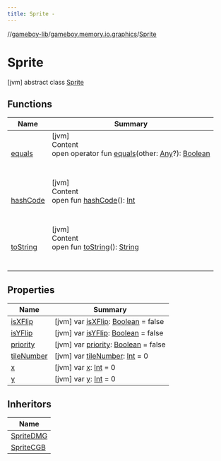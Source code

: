 ```yaml
---
title: Sprite -
---
```

//[gameboy-lib](../../index.md)/[gameboy.memory.io.graphics](../index.md)/[Sprite](index.md)



# Sprite  
 [jvm] abstract class [Sprite](index.md)   


## Functions  
  
|  Name|  Summary| 
|---|---|
| <a name="kotlin/Any/equals/#kotlin.Any?/PointingToDeclaration/"></a>[equals](../../gameboy.utils/-log/index.md#%5Bkotlin%2FAny%2Fequals%2F%23kotlin.Any%3F%2FPointingToDeclaration%2F%5D%2FFunctions%2F456262920)| <a name="kotlin/Any/equals/#kotlin.Any?/PointingToDeclaration/"></a>[jvm]  <br>Content  <br>open operator fun [equals](../../gameboy.utils/-log/index.md#%5Bkotlin%2FAny%2Fequals%2F%23kotlin.Any%3F%2FPointingToDeclaration%2F%5D%2FFunctions%2F456262920)(other: [Any](https://kotlinlang.org/api/latest/jvm/stdlib/kotlin/-any/index.html)?): [Boolean](https://kotlinlang.org/api/latest/jvm/stdlib/kotlin/-boolean/index.html)  <br><br><br>
| <a name="kotlin/Any/hashCode/#/PointingToDeclaration/"></a>[hashCode](../../gameboy.utils/-log/index.md#%5Bkotlin%2FAny%2FhashCode%2F%23%2FPointingToDeclaration%2F%5D%2FFunctions%2F456262920)| <a name="kotlin/Any/hashCode/#/PointingToDeclaration/"></a>[jvm]  <br>Content  <br>open fun [hashCode](../../gameboy.utils/-log/index.md#%5Bkotlin%2FAny%2FhashCode%2F%23%2FPointingToDeclaration%2F%5D%2FFunctions%2F456262920)(): [Int](https://kotlinlang.org/api/latest/jvm/stdlib/kotlin/-int/index.html)  <br><br><br>
| <a name="kotlin/Any/toString/#/PointingToDeclaration/"></a>[toString](../../gameboy.utils/-log/index.md#%5Bkotlin%2FAny%2FtoString%2F%23%2FPointingToDeclaration%2F%5D%2FFunctions%2F456262920)| <a name="kotlin/Any/toString/#/PointingToDeclaration/"></a>[jvm]  <br>Content  <br>open fun [toString](../../gameboy.utils/-log/index.md#%5Bkotlin%2FAny%2FtoString%2F%23%2FPointingToDeclaration%2F%5D%2FFunctions%2F456262920)(): [String](https://kotlinlang.org/api/latest/jvm/stdlib/kotlin/-string/index.html)  <br><br><br>


## Properties  
  
|  Name|  Summary| 
|---|---|
| <a name="gameboy.memory.io.graphics/Sprite/isXFlip/#/PointingToDeclaration/"></a>[isXFlip](is-x-flip.md)| <a name="gameboy.memory.io.graphics/Sprite/isXFlip/#/PointingToDeclaration/"></a> [jvm] var [isXFlip](is-x-flip.md): [Boolean](https://kotlinlang.org/api/latest/jvm/stdlib/kotlin/-boolean/index.html) = false   <br>
| <a name="gameboy.memory.io.graphics/Sprite/isYFlip/#/PointingToDeclaration/"></a>[isYFlip](is-y-flip.md)| <a name="gameboy.memory.io.graphics/Sprite/isYFlip/#/PointingToDeclaration/"></a> [jvm] var [isYFlip](is-y-flip.md): [Boolean](https://kotlinlang.org/api/latest/jvm/stdlib/kotlin/-boolean/index.html) = false   <br>
| <a name="gameboy.memory.io.graphics/Sprite/priority/#/PointingToDeclaration/"></a>[priority](priority.md)| <a name="gameboy.memory.io.graphics/Sprite/priority/#/PointingToDeclaration/"></a> [jvm] var [priority](priority.md): [Boolean](https://kotlinlang.org/api/latest/jvm/stdlib/kotlin/-boolean/index.html) = false   <br>
| <a name="gameboy.memory.io.graphics/Sprite/tileNumber/#/PointingToDeclaration/"></a>[tileNumber](tile-number.md)| <a name="gameboy.memory.io.graphics/Sprite/tileNumber/#/PointingToDeclaration/"></a> [jvm] var [tileNumber](tile-number.md): [Int](https://kotlinlang.org/api/latest/jvm/stdlib/kotlin/-int/index.html) = 0   <br>
| <a name="gameboy.memory.io.graphics/Sprite/x/#/PointingToDeclaration/"></a>[x](x.md)| <a name="gameboy.memory.io.graphics/Sprite/x/#/PointingToDeclaration/"></a> [jvm] var [x](x.md): [Int](https://kotlinlang.org/api/latest/jvm/stdlib/kotlin/-int/index.html) = 0   <br>
| <a name="gameboy.memory.io.graphics/Sprite/y/#/PointingToDeclaration/"></a>[y](y.md)| <a name="gameboy.memory.io.graphics/Sprite/y/#/PointingToDeclaration/"></a> [jvm] var [y](y.md): [Int](https://kotlinlang.org/api/latest/jvm/stdlib/kotlin/-int/index.html) = 0   <br>


## Inheritors  
  
|  Name| 
|---|
| <a name="gameboy.memory.io.graphics/SpriteDMG///PointingToDeclaration/"></a>[SpriteDMG](../-sprite-d-m-g/index.md)
| <a name="gameboy.memory.io.graphics/SpriteCGB///PointingToDeclaration/"></a>[SpriteCGB](../-sprite-c-g-b/index.md)

